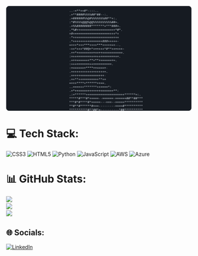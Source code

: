 <a href="https://github.com/WojtekSzymanek/WojtekSzymanek">
  <picture>
    <source media="(prefers-color-scheme: dark)" srcset="https://raw.githubusercontent.com/WojtekSzymanek/WojtekSzymanek/main/dark_mode.svg">
    <img alt="WojtekSzymanek GitHub Profile README" src="https://raw.githubusercontent.com/WojtekSzymanek/WojtekSzymanek/main/dark_mode.svg">
  </picture>
</a>

# 💻 Tech Stack:
![CSS3](https://img.shields.io/badge/css3-%231572B6.svg?style=plastic&logo=css3&logoColor=white) ![HTML5](https://img.shields.io/badge/html5-%23E34F26.svg?style=plastic&logo=html5&logoColor=white) ![Python](https://img.shields.io/badge/python-3670A0?style=plastic&logo=python&logoColor=ffdd54) ![JavaScript](https://img.shields.io/badge/javascript-%23323330.svg?style=plastic&logo=javascript&logoColor=%23F7DF1E) ![AWS](https://img.shields.io/badge/AWS-%23FF9900.svg?style=plastic&logo=amazon-aws&logoColor=white) ![Azure](https://img.shields.io/badge/azure-%230072C6.svg?style=plastic&logo=microsoftazure&logoColor=white)
# 📊 GitHub Stats:
![](https://github-readme-stats.vercel.app/api?username=WojtekSzymanek&theme=great-gatsby&hide_border=false&include_all_commits=true&count_private=false)<br/>
![](https://github-readme-streak-stats.herokuapp.com/?user=WojtekSzymanek&theme=great-gatsby&hide_border=false)<br/>
![](https://github-readme-stats.vercel.app/api/top-langs/?username=WojtekSzymanek&theme=great-gatsby&hide_border=false&include_all_commits=true&count_private=false&layout=compact)
## 🌐 Socials:
[![LinkedIn](https://img.shields.io/badge/LinkedIn-%230077B5.svg?logo=linkedin&logoColor=white)](https://linkedin.com/in/https://www.linkedin.com/in/wojtek-szymanek/) 
